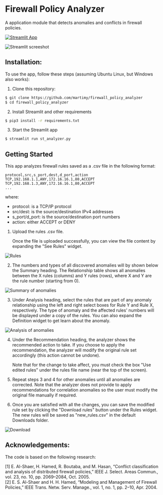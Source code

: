 # Firewall Policy Analyzer

A application module that detects anomalies and conflicts in firewall policies.

[![Streamlit App](https://static.streamlit.io/badges/streamlit_badge_black_white.svg)](https://martimy-firewall-policy-analyzer-st-analyzer-ust3ul.streamlit.app/)

![Streamlit screeshot](img/screen_1.png)

## Installation:

To use the app, follow these steps (assuming Ubuntu Linux, but Windows also works):

1. Clone this repository:

```bash
$ git clone https://github.com/martimy/firewall_policy_analyzer
$ cd firewall_policy_analyzer
```

2. Install Streamlit and other requirements

```bash
$ pip3 install -r requirements.txt
```

3. Start the Streamlit app

```bash
$ streamlit run st_analyzer.py
```

## Getting Started

This app analyzes firewall rules saved  as a .csv file in the following format:

```csv
protocol,src,s_port,dest,d_port,action
TCP,192.168.1.1,ANY,172.16.16.1,80,ACCEPT
TCP,192.168.1.3,ANY,172.16.16.1,80,ACCEPT
...
```

where:

- protocol: is a TCP/IP protocol
- src/dest: is the source/destination IPv4 addresses
- s_port/d_port: is the source/destination port numbers
- action: either ACCEPT or DENY

1. Upload the rules .csv file.

    Once the file is uploaded successfully, you can view the file content by expanding the "See Rules" widget.

![Rules](img/step_1.png)

2. The numbers and types of all discovered anomalies will by shown below the Summary heading. The Relationship table shows all anomalies between the X rules (columns) and Y rules (rows), where X and Y are the rule number (starting from 0).   

![Summary of anomalies](img/step_2.png)

3. Under Analysis heading, select the rules that are part of any anomaly relationship using the left and right select boxes for Rule Y and Rule X, respectively. The type of anomaly and the affected rules' numbers will be displayed under a copy of the rules. You can also expand the Definition widget to get learn about the anomaly.  

![Analysis of anomalies](img/step_3.png)

4. Under the Recommendation heading, the analyzer shows the recommended action to take. If you choose to apply the recommendation, the analyzer will modify the original rule set accordingly (this action cannot be undone).

   Note that for the change to take affect, you must check the box "Use edited rules" under the rules file name (near the top of the screen).

5. Repeat steps 3 and 4 for other anomalies until all anomalies are corrected. Note that the analyzer does not provide to apply recommendations for correlation anomalies so the user must modify the original file manually if required.

6. Once you are satisfied with all the changes, you can save the modified rule set by clicking the "Download rules" button under the Rules widget. The new rules will be saved as "new_rules.csv" in the default Downloads folder.

![Download](img/step_4.png)

## Acknowledgements:

The code is based on the following research:

[1] E. Al-Shaer, H. Hamed, R. Boutaba, and M. Hasan, “Conflict classification and analysis of distributed firewall policies,” IEEE J. Select. Areas Commun., vol. 23, no. 10, pp. 2069–2084, Oct. 2005.  
[2] E. S. Al-Shaer and H. H. Hamed, “Modeling and Management of Firewall Policies,” IEEE Trans. Netw. Serv. Manage., vol. 1, no. 1, pp. 2–10, Apr. 2004.
